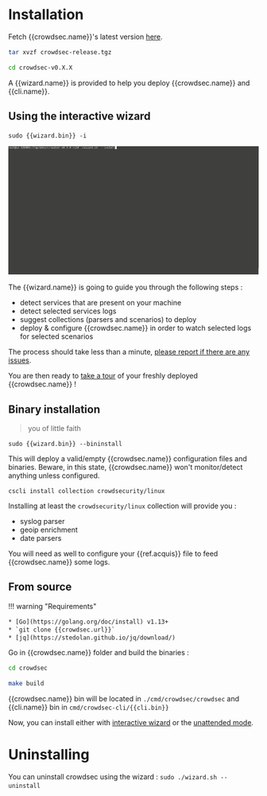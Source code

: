 # Installation

Fetch {{crowdsec.name}}'s latest version [here]({{crowdsec.download_url}}).

```bash
tar xvzf crowdsec-release.tgz
```
```bash
cd crowdsec-v0.X.X
```

A {{wizard.name}} is provided to help you deploy {{crowdsec.name}} and {{cli.name}}.

## Using the interactive wizard

```
sudo {{wizard.bin}} -i
```

![crowdsec](../assets/images/crowdsec_install.gif)

The {{wizard.name}} is going to guide you through the following steps :

 - detect services that are present on your machine
 - detect selected services logs
 - suggest collections (parsers and scenarios) to deploy
 - deploy & configure {{crowdsec.name}} in order to watch selected logs for selected scenarios
 
The process should take less than a minute, [please report if there are any issues]({{wizard.bugreport}}).

You are then ready to [take a tour](/getting_started/crowdsec-tour/) of your freshly deployed {{crowdsec.name}} !

## Binary installation

> you of little faith

```
sudo {{wizard.bin}} --bininstall
```

This will deploy a valid/empty {{crowdsec.name}} configuration files and binaries.
Beware, in this state, {{crowdsec.name}} won't monitor/detect anything unless configured.

```
cscli install collection crowdsecurity/linux
```


Installing at least the `crowdsecurity/linux` collection will provide you :

 - syslog parser
 - geoip enrichment
 - date parsers


You will need as well to configure your {{ref.acquis}} file to feed {{crowdsec.name}} some logs.





## From source

!!! warning "Requirements"
    
    * [Go](https://golang.org/doc/install) v1.13+
    * `git clone {{crowdsec.url}}`
    * [jq](https://stedolan.github.io/jq/download/)


Go in {{crowdsec.name}} folder and build the binaries :

```bash
cd crowdsec
```
```bash
make build
```


{{crowdsec.name}} bin will be located in `./cmd/crowdsec/crowdsec` and {{cli.name}} bin in `cmd/crowdsec-cli/{{cli.bin}}` 

Now, you can install either with [interactive wizard](#using-the-interactive-wizard) or the [unattended mode](#using-unattended-mode).

# Uninstalling

You can uninstall crowdsec using the wizard : `sudo ./wizard.sh --uninstall`




